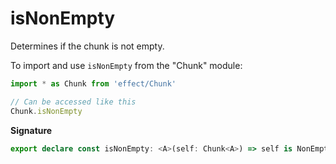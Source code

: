 # isNonEmpty

Determines if the chunk is not empty.

To import and use `isNonEmpty` from the "Chunk" module:

```ts
import * as Chunk from 'effect/Chunk'

// Can be accessed like this
Chunk.isNonEmpty
```

**Signature**

```ts
export declare const isNonEmpty: <A>(self: Chunk<A>) => self is NonEmptyChunk<A>
```
